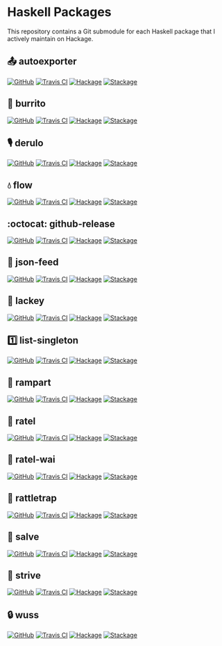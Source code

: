 # Haskell Packages

This repository contains a Git submodule for each Haskell package that
I actively maintain on Hackage.

## :outbox_tray: autoexporter

[![GitHub](https://img.shields.io/github/issues/tfausak/autoexporter)](https://github.com/tfausak/autoexporter)
[![Travis CI](https://travis-ci.org/tfausak/autoexporter.svg?branch=master)](https://travis-ci.org/tfausak/autoexporter)
[![Hackage](https://img.shields.io/hackage/v/autoexporter)](https://hackage.haskell.org/package/autoexporter)
[![Stackage](https://www.stackage.org/package/autoexporter/badge/nightly?label=stackage)](https://www.stackage.org/package/autoexporter)

## :burrito: burrito

[![GitHub](https://img.shields.io/github/issues/tfausak/burrito)](https://github.com/tfausak/burrito)
[![Travis CI](https://travis-ci.org/tfausak/burrito.svg?branch=master)](https://travis-ci.org/tfausak/burrito)
[![Hackage](https://img.shields.io/hackage/v/burrito)](https://hackage.haskell.org/package/burrito)
[![Stackage](https://www.stackage.org/package/burrito/badge/nightly?label=stackage)](https://www.stackage.org/package/burrito)

## :studio_microphone: derulo

[![GitHub](https://img.shields.io/github/issues/tfausak/derulo)](https://github.com/tfausak/derulo)
[![Travis CI](https://travis-ci.org/tfausak/derulo.svg?branch=master)](https://travis-ci.org/tfausak/derulo)
[![Hackage](https://img.shields.io/hackage/v/derulo)](https://hackage.haskell.org/package/derulo)
[![Stackage](https://www.stackage.org/package/derulo/badge/nightly?label=stackage)](https://www.stackage.org/package/derulo)

## :droplet: flow

[![GitHub](https://img.shields.io/github/issues/tfausak/flow)](https://github.com/tfausak/flow)
[![Travis CI](https://travis-ci.org/tfausak/flow.svg?branch=master)](https://travis-ci.org/tfausak/flow)
[![Hackage](https://img.shields.io/hackage/v/flow)](https://hackage.haskell.org/package/flow)
[![Stackage](https://www.stackage.org/package/flow/badge/nightly?label=stackage)](https://www.stackage.org/package/flow)

## :octocat: github-release

[![GitHub](https://img.shields.io/github/issues/tfausak/github-release)](https://github.com/tfausak/github-release)
[![Travis CI](https://travis-ci.org/tfausak/github-release.svg?branch=master)](https://travis-ci.org/tfausak/github-release)
[![Hackage](https://img.shields.io/hackage/v/github-release)](https://hackage.haskell.org/package/github-release)
[![Stackage](https://www.stackage.org/package/github-release/badge/nightly?label=stackage)](https://www.stackage.org/package/github-release)

## :loudspeaker: json-feed

[![GitHub](https://img.shields.io/github/issues/tfausak/json-feed)](https://github.com/tfausak/json-feed)
[![Travis CI](https://travis-ci.org/tfausak/json-feed.svg?branch=master)](https://travis-ci.org/tfausak/json-feed)
[![Hackage](https://img.shields.io/hackage/v/json-feed)](https://hackage.haskell.org/package/json-feed)
[![Stackage](https://www.stackage.org/package/json-feed/badge/nightly?label=stackage)](https://www.stackage.org/package/json-feed)

## :gem: lackey

[![GitHub](https://img.shields.io/github/issues/tfausak/lackey)](https://github.com/tfausak/lackey)
[![Travis CI](https://travis-ci.org/tfausak/lackey.svg?branch=master)](https://travis-ci.org/tfausak/lackey)
[![Hackage](https://img.shields.io/hackage/v/lackey)](https://hackage.haskell.org/package/lackey)
[![Stackage](https://www.stackage.org/package/lackey/badge/nightly?label=stackage)](https://www.stackage.org/package/lackey)

## :one: list-singleton

[![GitHub](https://img.shields.io/github/issues/tfausak/list-singleton)](https://github.com/tfausak/list-singleton)
[![Travis CI](https://travis-ci.org/tfausak/list-singleton.svg?branch=master)](https://travis-ci.org/tfausak/list-singleton)
[![Hackage](https://img.shields.io/hackage/v/list-singleton)](https://hackage.haskell.org/package/list-singleton)
[![Stackage](https://www.stackage.org/package/list-singleton/badge/nightly?label=stackage)](https://www.stackage.org/package/list-singleton)

## :european_castle: rampart

[![GitHub](https://img.shields.io/github/issues/tfausak/rampart)](https://github.com/tfausak/rampart)
[![Travis CI](https://travis-ci.org/tfausak/rampart.svg?branch=rampart)](https://travis-ci.org/tfausak/rampart)
[![Hackage](https://img.shields.io/hackage/v/rampart)](https://hackage.haskell.org/package/rampart)
[![Stackage](https://www.stackage.org/package/rampart/badge/nightly?label=stackage)](https://www.stackage.org/package/rampart)

## :honey_pot: ratel

[![GitHub](https://img.shields.io/github/issues/tfausak/ratel)](https://github.com/tfausak/ratel)
[![Travis CI](https://travis-ci.org/tfausak/ratel.svg?branch=master)](https://travis-ci.org/tfausak/ratel)
[![Hackage](https://img.shields.io/hackage/v/ratel)](https://hackage.haskell.org/package/ratel)
[![Stackage](https://www.stackage.org/package/ratel/badge/nightly?label=stackage)](https://www.stackage.org/package/ratel)

## :honey_pot: ratel-wai

[![GitHub](https://img.shields.io/github/issues/tfausak/ratel-wai)](https://github.com/tfausak/ratel-wai)
[![Travis CI](https://travis-ci.org/tfausak/ratel-wai.svg?branch=master)](https://travis-ci.org/tfausak/ratel-wai)
[![Hackage](https://img.shields.io/hackage/v/ratel-wai)](https://hackage.haskell.org/package/ratel-wai)
[![Stackage](https://www.stackage.org/package/ratel-wai/badge/nightly?label=stackage)](https://www.stackage.org/package/ratel-wai)

## :car: rattletrap

[![GitHub](https://img.shields.io/github/issues/tfausak/rattletrap)](https://github.com/tfausak/rattletrap)
[![Travis CI](https://travis-ci.org/tfausak/rattletrap.svg?branch=master)](https://travis-ci.org/tfausak/rattletrap)
[![Hackage](https://img.shields.io/hackage/v/rattletrap)](https://hackage.haskell.org/package/rattletrap)
[![Stackage](https://www.stackage.org/package/rattletrap/badge/nightly?label=stackage)](https://www.stackage.org/package/rattletrap)

## :syringe: salve

[![GitHub](https://img.shields.io/github/issues/tfausak/salve)](https://github.com/tfausak/salve)
[![Travis CI](https://travis-ci.org/tfausak/salve.svg?branch=master)](https://travis-ci.org/tfausak/salve)
[![Hackage](https://img.shields.io/hackage/v/salve)](https://hackage.haskell.org/package/salve)
[![Stackage](https://www.stackage.org/package/salve/badge/nightly?label=stackage)](https://www.stackage.org/package/salve)

## :bicyclist: strive

[![GitHub](https://img.shields.io/github/issues/tfausak/strive)](https://github.com/tfausak/strive)
[![Travis CI](https://travis-ci.org/tfausak/strive.svg?branch=master)](https://travis-ci.org/tfausak/strive)
[![Hackage](https://img.shields.io/hackage/v/strive)](https://hackage.haskell.org/package/strive)
[![Stackage](https://www.stackage.org/package/strive/badge/nightly?label=stackage)](https://www.stackage.org/package/strive)

## :lock: wuss

[![GitHub](https://img.shields.io/github/issues/tfausak/wuss)](https://github.com/tfausak/wuss)
[![Travis CI](https://travis-ci.org/tfausak/wuss.svg?branch=master)](https://travis-ci.org/tfausak/wuss)
[![Hackage](https://img.shields.io/hackage/v/wuss)](https://hackage.haskell.org/package/wuss)
[![Stackage](https://www.stackage.org/package/wuss/badge/nightly?label=stackage)](https://www.stackage.org/package/wuss)
